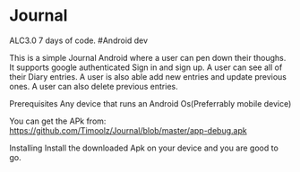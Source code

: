 # Journal
ALC3.0 7 days of code. #Android dev

This is a simple Journal Android where a user can pen down their thoughs.
It supports google authenticated Sign in and sign up.
A user can see all of their Diary entries. 
A user is also able add new entries and update previous ones.
A user can also delete previous entries.



Prerequisites
Any device that runs an Android Os(Preferrably mobile device)

You can get the APk from:  https://github.com/Timoolz/Journal/blob/master/app-debug.apk


Installing
Install the downloaded Apk on your device and you are good to go.

